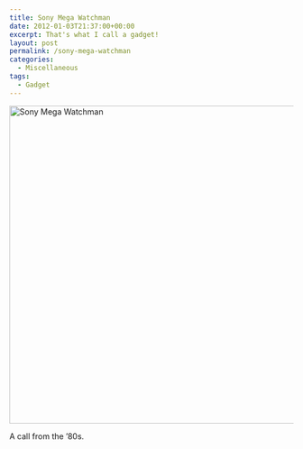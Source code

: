 ```yaml
---
title: Sony Mega Watchman
date: 2012-01-03T21:37:00+00:00
excerpt: That's what I call a gadget!
layout: post
permalink: /sony-mega-watchman
categories:
  - Miscellaneous
tags:
  - Gadget
---
```

<img src="https://michaelnordmeyer.com/images/2012/01/Sony-Mega-Watchman.jpg" alt="Sony Mega Watchman" width="638" height="564" srcset="https://michaelnordmeyer.com/images/2012/01/Sony-Mega-Watchman.jpg 638w, https://michaelnordmeyer.com/images/2012/01/Sony-Mega-Watchman-300x265.jpg 300w" sizes="(max-width: 709px) 85vw, (max-width: 909px) 67vw, (max-width: 984px) 61vw, (max-width: 1362px) 45vw, 600px">

A call from the ’80s.